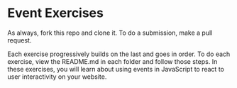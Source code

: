 # Event Exercises

As always, fork this repo and clone it. To do a submission, make a pull request.

Each exercise progressively builds on the last and goes in order. To do each exercise, view the README.md in each folder and follow those steps. In these exercises, you will learn about using events in JavaScript to react to user interactivity on your website.
